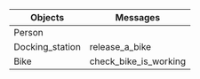 | Objects | Messages |
| ------- | -------- |
| Person  | 				 |
| Docking_station | release_a_bike |
| Bike | check_bike_is_working |